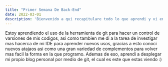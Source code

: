 ```yaml
---
title: "Primer Semana De Back-End"
date: 2022-03-01
description: 'Bienvenido a qui recapitulare todo lo que aprendi y vi en la primer semama De Back-End'
---
```


Estoy aprendiendo el uso de la herramienta de git para hacer un control de varsiones de mis codigos, asi como tambien me di a la tarea de investigar mas hacerca de mi IDE para aprender nuevos usos, gracias a esto conoci nuevos atajaos asi como una gran variedad de complementos para volver mas facil la forma en la que programo.
Ademas de eso, aprendi a desplegar mi propio blog personal por medio de git, el cual es este que estas viendo :)

